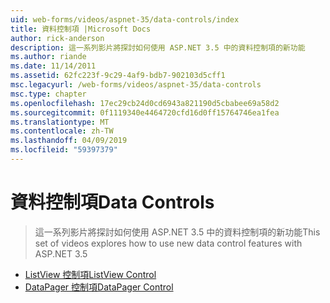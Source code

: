 ```yaml
---
uid: web-forms/videos/aspnet-35/data-controls/index
title: 資料控制項 |Microsoft Docs
author: rick-anderson
description: 這一系列影片將探討如何使用 ASP.NET 3.5 中的資料控制項的新功能
ms.author: riande
ms.date: 11/14/2011
ms.assetid: 62fc223f-9c29-4af9-bdb7-902103d5cff1
msc.legacyurl: /web-forms/videos/aspnet-35/data-controls
msc.type: chapter
ms.openlocfilehash: 17ec29cb24d0cd6943a821190d5cbabee69a58d2
ms.sourcegitcommit: 0f1119340e4464720cfd16d0ff15764746ea1fea
ms.translationtype: MT
ms.contentlocale: zh-TW
ms.lasthandoff: 04/09/2019
ms.locfileid: "59397379"
---
```

# <a name="data-controls"></a><span data-ttu-id="ca044-103">資料控制項</span><span class="sxs-lookup"><span data-stu-id="ca044-103">Data Controls</span></span>

> <span data-ttu-id="ca044-104">這一系列影片將探討如何使用 ASP.NET 3.5 中的資料控制項的新功能</span><span class="sxs-lookup"><span data-stu-id="ca044-104">This set of videos explores how to use new data control features with ASP.NET 3.5</span></span>


- [<span data-ttu-id="ca044-105">ListView 控制項</span><span class="sxs-lookup"><span data-stu-id="ca044-105">ListView Control</span></span>](the-listview-control.md)
- [<span data-ttu-id="ca044-106">DataPager 控制項</span><span class="sxs-lookup"><span data-stu-id="ca044-106">DataPager Control</span></span>](the-datapager-control.md)
